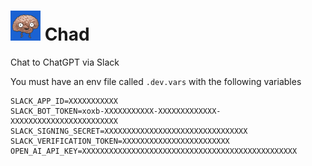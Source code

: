 # <img src="./chad.png" height=48/> Chad

Chat to ChatGPT via Slack

You must have an env file called `.dev.vars` with the following variables

```
SLACK_APP_ID=XXXXXXXXXXX
SLACK_BOT_TOKEN=xoxb-XXXXXXXXXXX-XXXXXXXXXXXXX-XXXXXXXXXXXXXXXXXXXXXXXX
SLACK_SIGNING_SECRET=XXXXXXXXXXXXXXXXXXXXXXXXXXXXXXXX
SLACK_VERIFICATION_TOKEN=XXXXXXXXXXXXXXXXXXXXXXXX
OPEN_AI_API_KEY=XXXXXXXXXXXXXXXXXXXXXXXXXXXXXXXXXXXXXXXXXXXXXXXX
```
